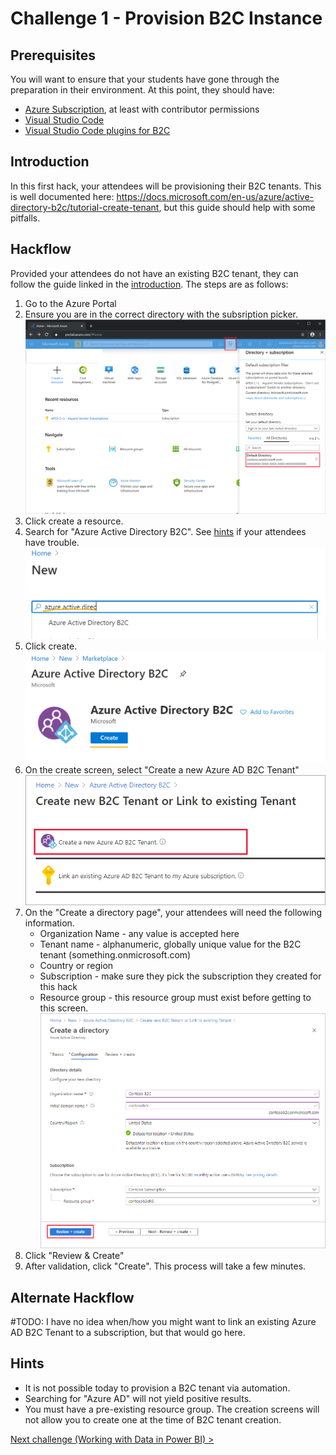 # Challenge 1 - Provision B2C Instance

## Prerequisites

You will want to ensure that your students have gone through the preparation in their environment. At this point, they should have:
- [Azure Subscription](https://azure.microsoft.com/en-us/free/), at least with contributor permissions
- [Visual Studio Code](https://code.visualstudio.com/)
- [Visual Studio Code plugins for B2C](https://marketplace.visualstudio.com/items?itemName=AzureADB2CTools.aadb2c)

## Introduction 

In this first hack, your attendees will be provisioning their B2C tenants. This is well documented here: https://docs.microsoft.com/en-us/azure/active-directory-b2c/tutorial-create-tenant, but this guide should help with some pitfalls.

## Hackflow

Provided your attendees do not have an existing B2C tenant, they can follow the guide linked in the [introduction](#Introduction). The steps are as follows:
1. Go to the Azure Portal
2. Ensure you are in the correct directory with the subsription picker. ![image of subscription picker](images/01/portal-01-pick-directory.png)
3. Click create a resource.
4. Search for "Azure Active Directory B2C". See [hints](#Hints) if your attendees have trouble. <br><img src="images/01/search.png" alt="image of search" width="500"/>
5. Click create. <br><img src="images/01/marketplace.png" alt="image of search" width="500"/>
6. On the create screen, select "Create a new Azure AD B2C Tenant" <br><img src="images/01/portal-02-create-tenant.png" alt="image of search" width="500"/>
7. On the "Create a directory page", your attendees will need the following information.
    - Organization Name - any value is accepted here
    - Tenant name - alphanumeric, globally unique value for the B2C tenant (something.onmicrosoft.com)
    - Country or region
    - Subscription - make sure they pick the subscription they created for this hack
    - Resource group - this resource group must exist before getting to this screen. <br><img src="images/01/review-and-create-tenant.png" alt="image of search" width="500"/>
8. Click "Review & Create"
9. After validation, click "Create". This process will take a few minutes. 

## Alternate Hackflow

#TODO: I have no idea when/how you might want to link an existing Azure AD B2C Tenant to a subscription, but that would go here. 

## Hints

- It is not possible today to provision a B2C tenant via automation.
- Searching for "Azure AD" will not yield positive results.
- You must have a pre-existing resource group. The creation screens will not allow you to create one at the time of B2C tenant creation. 

[Next challenge (Working with Data in Power BI) >](./02-Dataflows.md)